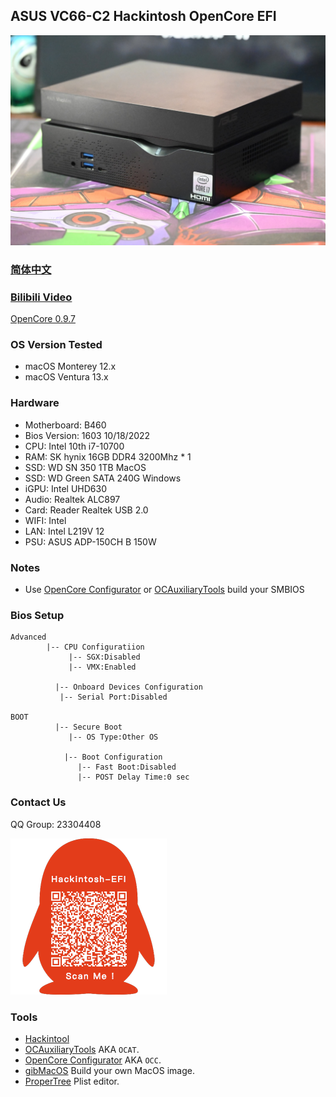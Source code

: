 ## ASUS VC66-C2 Hackintosh OpenCore EFI

<img src="ScreenShot/VC66-C2.jpg" alt="image" style="zoom:50%;" />

### [简体中文](https://github.com/hackintosh-club/ASUS-VC66-C-MiniPC-OpenCore)

### **[Bilibili Video](https://www.bilibili.com/video/BV1j94y1y7tP)**

[OpenCore 0.9.7](https://github.com/acidanthera/OpenCorePkg)

### OS Version Tested

- macOS Monterey 12.x
- macOS Ventura  13.x 

### Hardware

- Motherboard: B460
- Bios Version: 1603 10/18/2022
- CPU: Intel 10th i7-10700
- RAM: SK hynix 16GB DDR4 3200Mhz * 1
- SSD: WD SN 350 1TB MacOS
- SSD: WD Green SATA 240G Windows
- iGPU: Intel UHD630
- Audio: Realtek ALC897
- Card: Reader Realtek USB 2.0
- WIFI: Intel
- LAN: Intel L219V 12
- PSU:  ASUS ADP-150CH B 150W

### Notes

 - Use [OpenCore Configurator](https://mackie100projects.altervista.org/opencore-configurator/) or [OCAuxiliaryTools](https://github.com/ic005k/OCAuxiliaryTools) build your SMBIOS

### Bios Setup

```
Advanced
        |-- CPU Configuratiion
	         |-- SGX:Disabled
	         |-- VMX:Enabled
	      
	      |-- Onboard Devices Configuration
           |-- Serial Port:Disabled
           
BOOT
	      |-- Secure Boot
	         |-- OS Type:Other OS
	         
		    |-- Boot Configuration
		       |-- Fast Boot:Disabled
		       |-- POST Delay Time:0 sec
```

### Contact Us

QQ Group: 23304408

![image](ScreenShot/QRCode.png)


### Tools

- [Hackintool](https://github.com/headkaze/Hackintool) 
- [OCAuxiliaryTools](https://github.com/ic005k/OCAuxiliaryTools) AKA `OCAT`.
- [OpenCore Configurator](https://mackie100projects.altervista.org/opencore-configurator/) AKA `OCC`.
- [gibMacOS](https://github.com/corpnewt/gibMacOS) Build your own MacOS image.
- [ProperTree](https://github.com/corpnewt/ProperTree) Plist editor.

